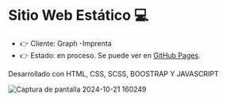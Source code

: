 # Sitio Web Estático :computer:
- :point_right: Cliente: Graph -Imprenta
- :point_right: Estado: en proceso.
Se puede ver en  [GitHub Pages](noa-abraham.github.io).

Desarrollado con HTML, CSS, SCSS, BOOSTRAP Y JAVASCRIPT

![Captura de pantalla 2024-10-21 160249](https://github.com/user-attachments/assets/79b026e2-3489-4f92-8339-7ace791e3b1a)

